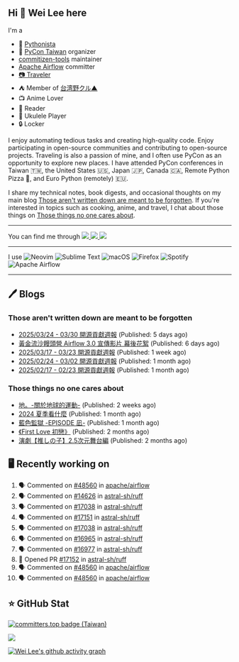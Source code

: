 ## Hi 👋 Wei Lee here

I'm a

* 🐍 [Pythonista](https://pycon-note.wei-lee.me/)
* 🐍 [PyCon Taiwan](https://tw.pycon.org/) organizer
* [commitizen-tools](https://github.com/commitizen-tools) maintainer
* [Apache Airflow](https://github.com/apache/airflow/) committer
* [📷 Traveler](https://travlog.wei-lee.me/)
* ⛺ Member of [台湾野クル▲](https://twitter.com/Taiwannokuru)
* 📺 Anime Lover
* 📖 Reader
* 🎵 Ukulele Player
* 🔒 Locker

I enjoy automating tedious tasks and creating high-quality code. Enjoy participating in open-source communities and contributing to open-source projects. Traveling is also a passion of mine, and I often use PyCon as an opportunity to explore new places. I have attended PyCon conferences in Taiwan 🇹🇼, the United States 🇺🇸, Japan 🇯🇵, Canada 🇨🇦, Remote Python Pizza 🍕, and Euro Python (remotely) 🇪🇺.

I share my technical notes, book digests, and occasional thoughts on my main blog [Those aren't written down are meant to be forgotten](https://blog.wei-lee.me/). If you're interested in topics such as cooking, anime, and travel, I chat about those things on [Those things no one cares about](https://travlog.wei-lee.me/).


---

<p align="left">
You can find me through
  <a href="https://in.linkedin.com/in/clleew" target="blank">
    <img src="https://img.shields.io/badge/LinkedIn-0077B5?style=for-the-badge&logo=linkedin&logoColor=white" />
  </a>
  <a href="https://twitter.com/clleew" target="blank">
    <img src="https://img.shields.io/badge/Twitter-1DA1F2?style=for-the-badge&logo=twitter&logoColor=white" />
  </a>
  <a href="https://github.com/Lee-W/" target="blank">
    <img src="https://img.shields.io/badge/GitHub-100000?style=for-the-badge&logo=github&logoColor=white" />
  </a>
</p>

---

I use ![Neovim](https://img.shields.io/badge/NeoVim-%2357A143.svg?&style=for-the-badge&logo=neovim&logoColor=white) ![Sublime Text](https://img.shields.io/badge/sublime_text-%23575757.svg?style=for-the-badge&logo=sublime-text&logoColor=important) ![macOS](https://img.shields.io/badge/mac%20os-000000?style=for-the-badge&logo=macos&logoColor=F0F0F0) ![Firefox](https://img.shields.io/badge/Firefox-FF7139?style=for-the-badge&logo=Firefox-Browser&logoColor=white) ![Spotify](https://img.shields.io/badge/Spotify-1ED760?style=for-the-badge&logo=spotify&logoColor=white) ![Apache Airflow](https://img.shields.io/badge/Apache%20Airflow-017CEE?style=for-the-badge&logo=Apache%20Airflow&logoColor=white)

---


## 🖊️ Blogs

### Those aren't written down are meant to be forgotten

* [2025/03/24 - 03/30 開源貢獻週報](https://blog.wei-lee.me/posts/tech/2025/03/2025-03-24-03-30-open-source-report) (Published: 5 days ago)
* [黃金流沙饅頭營 Airflow 3.0 宣傳影片 幕後花絮](https://blog.wei-lee.me/posts/tech/2025/03/opensource4you-airflow-3-0-event-promotion) (Published: 6 days ago)
* [2025/03/17 - 03/23 開源貢獻週報](https://blog.wei-lee.me/posts/tech/2025/03/2025-03-07-03-23-open-source-report) (Published: 1 week ago)
* [2025/02/24 - 03/02 開源貢獻週報](https://blog.wei-lee.me/posts/tech/2025/03/2025-02-24-03-02-open-source-report) (Published: 1 month ago)
* [2025/02/17 - 02/23 開源貢獻週報](https://blog.wei-lee.me/posts/tech/2025/02/2025-02-17-02-23-open-source-report) (Published: 1 month ago)

### Those things no one cares about
 
 * [地。-關於地球的運動-](https://travlog.wei-lee.me/posts/review/2025/03/chi-on-the-movements-of-the-earth) (Published: 2 weeks ago)
 * [2024 夏季看什麼](https://travlog.wei-lee.me/posts/review/2025/02/what-i-watched-in-2024-summer) (Published: 1 month ago)
 * [藍色監獄 -EPISODE 凪-](https://travlog.wei-lee.me/posts/review/2025/02/blue-lock-episode-nagi) (Published: 1 month ago)
 * [《First Love 初戀》](https://travlog.wei-lee.me/posts/review/2025/02/first-love) (Published: 2 months ago)
 * [演劇【推しの子】2.5次元舞台編](https://travlog.wei-lee.me/posts/travel/2025/01/oshinoko-2-5-stage) (Published: 2 months ago)

## 🖥️ Recently working on

1. 🗣 Commented on [#48560](https://github.com/apache/airflow/issues/48560#issuecomment-2774377466) in [apache/airflow](https://github.com/apache/airflow)
2. 🗣 Commented on [#14626](https://github.com/astral-sh/ruff/issues/14626#issuecomment-2774330038) in [astral-sh/ruff](https://github.com/astral-sh/ruff)
3. 🗣 Commented on [#17038](https://github.com/astral-sh/ruff/pull/17038#issuecomment-2774168717) in [astral-sh/ruff](https://github.com/astral-sh/ruff)
4. 🗣 Commented on [#17151](https://github.com/astral-sh/ruff/pull/17151#issuecomment-2773068874) in [astral-sh/ruff](https://github.com/astral-sh/ruff)
5. 🗣 Commented on [#17038](https://github.com/astral-sh/ruff/pull/17038#issuecomment-2773015813) in [astral-sh/ruff](https://github.com/astral-sh/ruff)
6. 🗣 Commented on [#16965](https://github.com/astral-sh/ruff/pull/16965#issuecomment-2772904294) in [astral-sh/ruff](https://github.com/astral-sh/ruff)
7. 🗣 Commented on [#16977](https://github.com/astral-sh/ruff/pull/16977#issuecomment-2772899023) in [astral-sh/ruff](https://github.com/astral-sh/ruff)
8. 💪 Opened PR [#17152](https://github.com/astral-sh/ruff/pull/17152) in [astral-sh/ruff](https://github.com/astral-sh/ruff)
9. 🗣 Commented on [#48560](https://github.com/apache/airflow/issues/48560#issuecomment-2772747938) in [apache/airflow](https://github.com/apache/airflow)
10. 🗣 Commented on [#48560](https://github.com/apache/airflow/issues/48560#issuecomment-2772608006) in [apache/airflow](https://github.com/apache/airflow)


## ⭐ GitHub Stat

[![committers.top badge (Taiwan)](https://user-badge.committers.top/taiwan_public/Lee-W.svg)](https://user-badge.committers.top/taiwan_public/Lee-W)

[![](https://github-readme-stats.vercel.app/api?username=Lee-W&show_icons=true&hide_title=true&cache_seconds=86400)](https://github.com/anuraghazra/github-readme-stats)

[![Wei Lee's github activity graph](https://github-readme-activity-graph.vercel.app/graph?username=Lee-W&theme=dracula)](https://github.com/ashutosh00710/github-readme-activity-graph)
